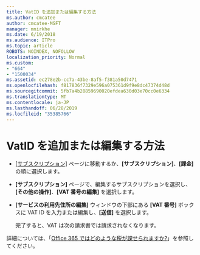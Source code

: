```yaml
---
title: VatID を追加または編集する方法
ms.author: cmcatee
author: cmcatee-MSFT
manager: mnirkhe
ms.date: 6/19/2018
ms.audience: ITPro
ms.topic: article
ROBOTS: NOINDEX, NOFOLLOW
localization_priority: Normal
ms.custom:
- "664"
- "1500034"
ms.assetid: ec278e2b-cc7a-43be-8af5-f381a50d7471
ms.openlocfilehash: f817836f7329e596a075361d9f9e8dc47374d48d
ms.sourcegitcommit: 5fb7a4b28859690020efdea630d03e70cc0e6334
ms.translationtype: MT
ms.contentlocale: ja-JP
ms.lasthandoff: 06/28/2019
ms.locfileid: "35385766"
---
```

# <a name="how-to-add-or-edit-a-vatid"></a>VatID を追加または編集する方法

- [[サブスクリプション]](https://go.microsoft.com/fwlink/p/?linkid=842054) ページに移動するか、**[サブスクリプション]**、**[課金]** の順に選択します。

- **[サブスクリプション]** ページで、編集するサブスクリプションを選択し、**[その他の操作]**、**[VAT 番号の編集]** を選択します。

- **[サービスの利用先住所の編集]** ウィンドウの下部にある **[VAT 番号]** ボックスに VAT ID を入力または編集し、**[送信]** を選択します。

    完了すると、VAT は次の請求書では請求されなくなります。

詳細については、「[Office 365 ではどのような税が課せられますか?](https://support.office.com/article/7e77382b-b966-4ad5-a515-9e629a777a22.aspx)」を参照してください。
  